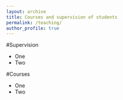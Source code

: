 ```yaml
---
layout: archive 
title: Courses and supervision of students 
permalink: /teaching/
author_profile: true
---
```


#Supervision 
- One
- Two

#Courses
- One
- Two

